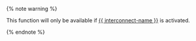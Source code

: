 {% note warning %}

This function will only be available if [{{ interconnect-name }}](../../interconnect/) is activated.

{% endnote %}

